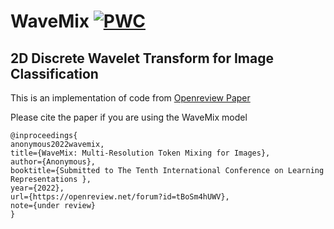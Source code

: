 # WaveMix [![PWC](https://img.shields.io/endpoint.svg?url=https://paperswithcode.com/badge/wavemix-multi-resolution-token-mixing-for/image-classification-on-cifar-10)](https://paperswithcode.com/sota/image-classification-on-cifar-10?p=wavemix-multi-resolution-token-mixing-for)

## 2D Discrete Wavelet Transform for Image Classification

This is an implementation of code from [Openreview Paper](https://openreview.net/forum?id=tBoSm4hUWV)

Please cite the paper if you are using the WaveMix model

```
@inproceedings{
anonymous2022wavemix,
title={WaveMix: Multi-Resolution Token Mixing for Images},
author={Anonymous},
booktitle={Submitted to The Tenth International Conference on Learning Representations },
year={2022},
url={https://openreview.net/forum?id=tBoSm4hUWV},
note={under review}
}
```

